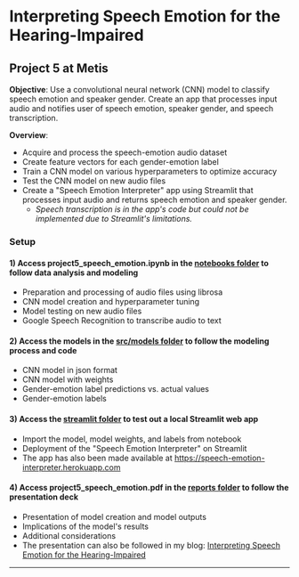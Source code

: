 # Interpreting Speech Emotion for the Hearing-Impaired

## Project 5 at Metis

**Objective**: Use a convolutional neural network (CNN) model to classify speech emotion and speaker gender. Create an app that processes input audio and notifies user of speech emotion, speaker gender, and speech transcription.

**Overview**:

- Acquire and process the speech-emotion audio dataset
- Create feature vectors for each gender-emotion label
- Train a CNN model on various hyperparameters to optimize accuracy
- Test the CNN model on new audio files
- Create a "Speech Emotion Interpreter" app using Streamlit that processes input audio and returns speech emotion and speaker gender.
  - _Speech transcription is in the app's code but could not be implemented due to Streamlit's limitations._

### Setup

#### 1) Access project5_speech_emotion.ipynb in the <a href="https://github.com/eunchanity/davids_repo/tree/master/projects/project5_speech_emotion/notebooks" target="_blank">notebooks folder</a> to follow data analysis and modeling

- Preparation and processing of audio files using librosa
- CNN model creation and hyperparameter tuning
- Model testing on new audio files
- Google Speech Recognition to transcribe audio to text

#### 2) Access the models in the <a href="https://github.com/eunchanity/davids_repo/tree/master/projects/project5_speech_emotion/src/models" target="_blank">src/models folder</a> to follow the modeling process and code

- CNN model in json format
- CNN model with weights
- Gender-emotion label predictions vs. actual values
- Gender-emotion labels

#### 3) Access the <a href="https://github.com/eunchanity/davids_repo/tree/master/projects/project5_speech_emotion/streamlit" target="_blank">streamlit folder</a> to test out a local Streamlit web app

- Import the model, model weights, and labels from notebook
- Deployment of the "Speech Emotion Interpreter" on Streamlit
- The app has also been made available at <a href="https://speech-emotion-interpreter.herokuapp.com" target="_blank">https://speech-emotion-interpreter.herokuapp.com</a>

#### 4) Access project5_speech_emotion.pdf in the <a href="https://github.com/eunchanity/davids_repo/tree/master/projects/project5_speech_emotion/reports" target="_blank">reports folder</a> to follow the presentation deck

- Presentation of model creation and model outputs
- Implications of the model's results
- Additional considerations
- The presentation can also be followed in my blog: <a href="https://eunchanity.github.io/speech-emotion/" target="_blank">Interpreting Speech Emotion for the Hearing-Impaired</a><br/>

---
